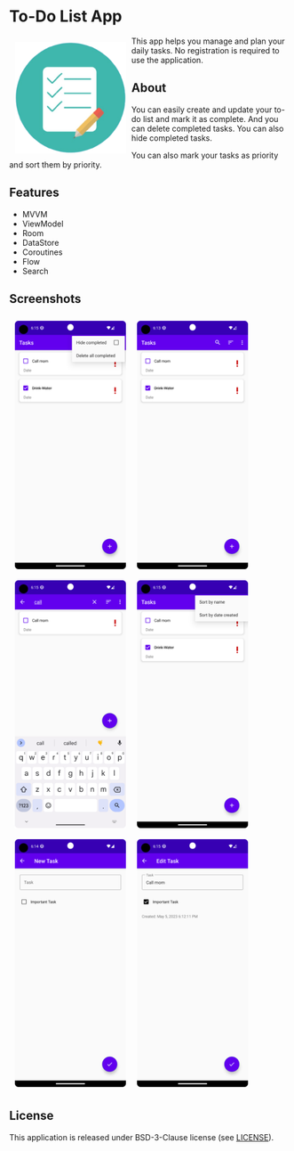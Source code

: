 # To-Do List App

<img src="/readme/logo.png" align="left"
width="200" hspace="10" vspace="10">

This app helps you manage and plan your daily tasks. 
No registration is required to use the application.

## About

You can easily create and update your to-do list and mark it as complete. And you can delete completed tasks. You can also hide completed tasks.

You can also mark your tasks as priority and sort them by priority.

## Features

- MVVM
- ViewModel
- Room
- DataStore
- Coroutines
- Flow
- Search

## Screenshots

[<img src="/readme/Screenshot_20230505_181310.png" align="center"
width="200"
    hspace="10" vspace="10">](/readme/Screenshot_20230505_181310.png)
[<img src="/readme/Screenshot_20230505_181517.png" align="left"
width="200"
    hspace="10" vspace="10">](/readme/Screenshot_20230505_181517.png)
[<img src="/readme/Screenshot_20230505_181528.png" align="center"
width="200"
    hspace="10" vspace="10">](/readme/Screenshot_20230505_181528.png)
[<img src="/readme/Screenshot_20230505_181542.png" align="left"
width="200"
    hspace="10" vspace="10">](/readme/Screenshot_20230505_181542.png)
[<img src="/readme/Screenshot_20230505_181600.png" align="center"
width="200"
    hspace="10" vspace="10">](/readme/Screenshot_20230505_181600.png)
[<img src="/readme/Screenshot_20230505_181501.png" align="left"
width="200"
    hspace="10" vspace="10">](/readme/Screenshot_20230505_181501.png)

## License

This application is released under BSD-3-Clause license (see [LICENSE](LICENSE)).
